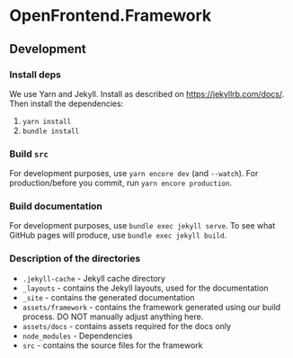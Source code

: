 # OpenFrontend.Framework
## Development

###  Install deps

We use Yarn and Jekyll. Install as described on https://jekyllrb.com/docs/.
Then install the dependencies:

1. `yarn install`
2. `bundle install`

### Build `src`

For development purposes, use `yarn encore dev` (and `--watch`). For production/before you commit, run `yarn encore production`.

### Build documentation

For development purposes, use `bundle exec jekyll serve`. To see what GitHub pages will produce, use `bundle exec jekyll build`.

### Description of the directories

* `.jekyll-cache` - Jekyll cache directory
* `_layouts` - contains the Jekyll layouts, used for the documentation
* `_site` - contains the generated documentation
* `assets/framework` - contains the framework generated using our build process. DO NOT manually adjust anything here.
* `assets/docs` - contains assets required for the docs only
* `node_modules` - Dependencies
* `src` - contains the source files for the framework